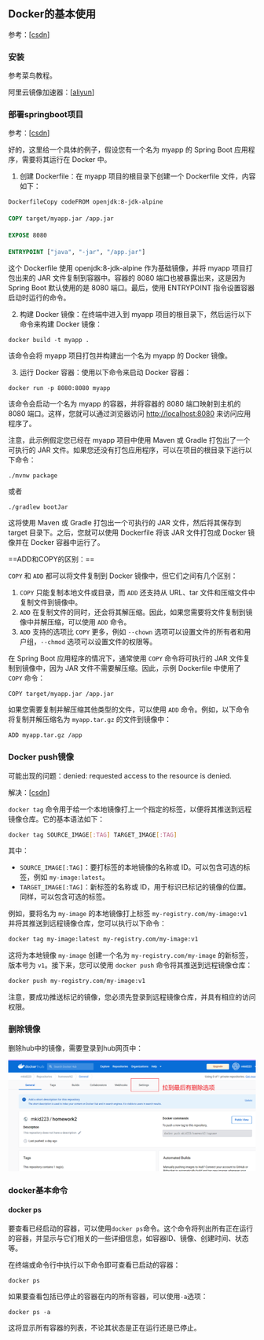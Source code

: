 ## Docker的基本使用

参考：[[csdn](https://blog.csdn.net/qq_38140292/article/details/123256877)]

### 安装

参考菜鸟教程。

 阿里云镜像加速器：[[aliyun](https://cr.console.aliyun.com/cn-hangzhou/instances/mirrors)]

### 部署springboot项目

参考：[[csdn](https://blog.csdn.net/m0_58847451/article/details/129774170)]

好的，这里给一个具体的例子，假设您有一个名为 myapp 的 Spring Boot 应用程序，需要将其运行在 Docker 中。

1. 创建 Dockerfile：在 myapp 项目的根目录下创建一个 Dockerfile 文件，内容如下：

```dockerfile
DockerfileCopy codeFROM openjdk:8-jdk-alpine

COPY target/myapp.jar /app.jar

EXPOSE 8080

ENTRYPOINT ["java", "-jar", "/app.jar"]
```

这个 Dockerfile 使用 openjdk:8-jdk-alpine 作为基础镜像，并将 myapp 项目打包出来的 JAR 文件复制到容器中。容器的 8080 端口也被暴露出来，这是因为 Spring Boot 默认使用的是 8080 端口。最后，使用 ENTRYPOINT 指令设置容器启动时运行的命令。

2. 构建 Docker 镜像：在终端中进入到 myapp 项目的根目录下，然后运行以下命令来构建 Docker 镜像：

```shell
docker build -t myapp .
```

该命令会将 myapp 项目打包并构建出一个名为 myapp 的 Docker 镜像。

3. 运行 Docker 容器：使用以下命令来启动 Docker 容器：

```shell
docker run -p 8080:8080 myapp
```

该命令会启动一个名为 myapp 的容器，并将容器的 8080 端口映射到主机的 8080 端口。这样，您就可以通过浏览器访问 [http://localhost:8080](http://localhost:8080/) 来访问应用程序了。

注意，此示例假定您已经在 myapp 项目中使用 Maven 或 Gradle 打包出了一个可执行的 JAR 文件。如果您还没有打包应用程序，可以在项目的根目录下运行以下命令：

```shell
./mvnw package
```

或者

```shell
./gradlew bootJar
```

这将使用 Maven 或 Gradle 打包出一个可执行的 JAR 文件，然后将其保存到 target 目录下。之后，您就可以使用 Dockerfile 将该 JAR 文件打包成 Docker 镜像并在 Docker 容器中运行了。

==ADD和COPY的区别：==

`COPY` 和 `ADD` 都可以将文件复制到 Docker 镜像中，但它们之间有几个区别：

1. `COPY` 只能复制本地文件或目录，而 `ADD` 还支持从 URL、tar 文件和压缩文件中复制文件到镜像中。
2. `ADD` 在复制文件的同时，还会将其解压缩。因此，如果您需要将文件复制到镜像中并解压缩，可以使用 `ADD` 命令。
3. `ADD` 支持的选项比 `COPY` 更多，例如 `--chown` 选项可以设置文件的所有者和用户组，`--chmod` 选项可以设置文件的权限等。

在 Spring Boot 应用程序的情况下，通常使用 `COPY` 命令将可执行的 JAR 文件复制到镜像中，因为 JAR 文件不需要解压缩。因此，示例 Dockerfile 中使用了 `COPY` 命令：

```bash
COPY target/myapp.jar /app.jar
```

如果您需要复制并解压缩其他类型的文件，可以使用 `ADD` 命令。例如，以下命令将复制并解压缩名为 `myapp.tar.gz` 的文件到镜像中：

```bash
ADD myapp.tar.gz /app
```

### Docker push镜像

可能出现的问题：denied: requested access to the resource is denied.

解决：[[csdn](https://blog.csdn.net/qq_14997473/article/details/110917351)]

`docker tag` 命令用于给一个本地镜像打上一个指定的标签，以便将其推送到远程镜像仓库。它的基本语法如下：

```bash
docker tag SOURCE_IMAGE[:TAG] TARGET_IMAGE[:TAG]
```

其中：

- `SOURCE_IMAGE[:TAG]`：要打标签的本地镜像的名称或 ID。可以包含可选的标签，例如 `my-image:latest`。
- `TARGET_IMAGE[:TAG]`：新标签的名称或 ID，用于标识已标记的镜像的位置。同样，可以包含可选的标签。

例如，要将名为 `my-image` 的本地镜像打上标签 `my-registry.com/my-image:v1` 并将其推送到远程镜像仓库，您可以执行以下命令：

```bash
docker tag my-image:latest my-registry.com/my-image:v1
```

这将为本地镜像 `my-image` 创建一个名为 `my-registry.com/my-image` 的新标签，版本号为 `v1`。接下来，您可以使用 `docker push` 命令将其推送到远程镜像仓库：

```bash
docker push my-registry.com/my-image:v1
```

注意，要成功推送标记的镜像，您必须先登录到远程镜像仓库，并具有相应的访问权限。

### 删除镜像

删除hub中的镜像，需要登录到hub网页中：

![image-20230506213437491](./pic/image-20230506213437491.png)



### docker基本命令

#### docker ps

要查看已经启动的容器，可以使用`docker ps`命令。这个命令将列出所有正在运行的容器，并显示与它们相关的一些详细信息，如容器ID、镜像、创建时间、状态等。

在终端或命令行中执行以下命令即可查看已启动的容器：

```shell
docker ps
```

如果要查看包括已停止的容器在内的所有容器，可以使用`-a`选项：

```shell
docker ps -a
```

这将显示所有容器的列表，不论其状态是正在运行还是已停止。

